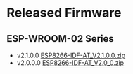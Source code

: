 Released Firmware
=================

## ESP-WROOM-02 Series

- v2.1.0.0 [ESP8266-IDF-AT_V2.1.0.0.zip](http://download.espressif.com/esp_at/firmware/ESP8266/ESP8266-IDF-AT_V2.1.0.0.zip)
- v2.0.0.0 [ESP8266-IDF-AT_V2.0_0.zip](http://download.espressif.com/esp_at/firmware/ESP8266/ESP8266-IDF-AT_V2.0_0.zip)



